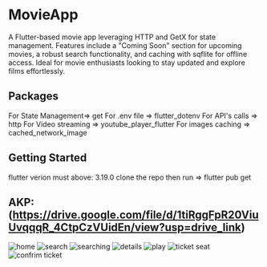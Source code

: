 # MovieApp
A Flutter-based movie app leveraging HTTP and GetX for state management. Features include a "Coming Soon" section for upcoming movies, a robust search functionality, and caching with sqflite for offline access. Ideal for movie enthusiasts looking to stay updated and explore films effortlessly.
## Packages
For State Management=> get
For .env file => flutter_dotenv
For API's calls => http
For Video streaming => youtube_player_flutter
For images caching => cached_network_image


## Getting Started
flutter verion must above: 3.19.0
clone the repo then run => flutter pub get 
## AKP: (https://drive.google.com/file/d/1tiRggFpR20ViuUvqqqR_4CtpCzVUidEn/view?usp=drive_link)

![home](https://github.com/saad-lashari/Movie-App-with-Getx/assets/106142001/25e0859e-802f-4c84-9fe6-5418ebf2bdfe)
![search](https://github.com/saad-lashari/Movie-App-with-Getx/assets/106142001/c8880cac-1d78-43d2-8f92-c0d244b1a409)
![searching](https://github.com/saad-lashari/Movie-App-with-Getx/assets/106142001/b7f0f6e5-15d2-4c9c-8f7b-49e08322b682)
![details](https://github.com/saad-lashari/Movie-App-with-Getx/assets/106142001/5d031aa7-d3b3-45a8-8dee-c1e5b0d455b7)
![play](https://github.com/saad-lashari/Movie-App-with-Getx/assets/106142001/45927d14-486d-4d00-a9d8-d4d9efc52dd7)
![ticket seat](https://github.com/saad-lashari/Movie-App-with-Getx/assets/106142001/954b06c1-3cb5-489c-a401-dfb8f1da1e75)
![confrim ticket](https://github.com/saad-lashari/Movie-App-with-Getx/assets/106142001/355200b0-fbdc-4986-98e1-c4d6c29bc7e0)

